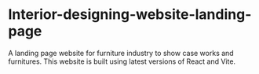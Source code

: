 # Interior-designing-website-landing-page
A landing page website for furniture industry to show case works and furnitures. This website is built using latest versions of React and Vite. 
